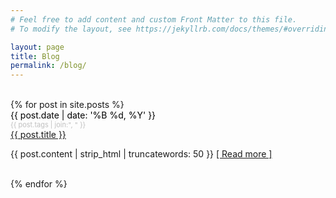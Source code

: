 ```yaml
---
# Feel free to add content and custom Front Matter to this file.
# To modify the layout, see https://jekyllrb.com/docs/themes/#overriding-theme-defaults

layout: page
title: Blog
permalink: /blog/
---
```

<main class="container">
  <div class="row">
    <div class="col-2">
      <br/>
      {% for post in site.posts %}
        <div class="post-meta" style="color:#000;">{{ post.date | date: '%B %d, %Y' }}  <div style="color:#c0c0c0;font-size: 11px;">{{ post.tags | join:", " }}</div> </div>
        <a class="post-link" href="{{ post.url }}">{{ post.title }}</a>
        <p class="post-meta">{{ post.content | strip_html | truncatewords: 50 }}
          <a class="post-link" href="{{ post.url }}" style="font-size: 14px;text-align:right;">[ Read more ]</a>
        </p>
      <br/>
      {% endfor %}
    </div>
  </div>
</main>
